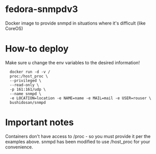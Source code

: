 # fedora-snmpdv3
Docker image to provide snmpd in situations where it's difficult (like CoreOS)

# How-to deploy
Make sure u change the env variables to the desired information!
```
  docker run -d -v /
  proc:/host_proc \
  --privileged \
  --read-only \
  -p 161:161/udp \
  --name snmpd \	
  -e LOCATION=location -e NAME=name -e MAIL=mail -e USER=rouser \	
  bushidosan/snmpd
```

# Important notes
Containers don't have access to /proc - so you must provide it per the examples above. snmpd has been modified to use /host_proc for your convenience.
